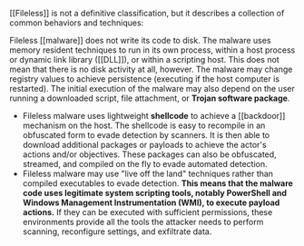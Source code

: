 [[Fileless]] is not a definitive classification, but it describes a collection of common behaviors and techniques:

Fileless [[malware]] does not write its code to disk. The malware uses memory resident techniques to run in its own process, within a host process or dynamic link library ([[DLL]]), or within a scripting host. This does not mean that there is no disk activity at all, however. The malware may change registry values to achieve persistence (executing if the host computer is restarted). The initial execution of the malware may also depend on the user running a downloaded script, file attachment, or **Trojan software package**.
-   Fileless malware uses lightweight **shellcode** to achieve a [[backdoor]] mechanism on the host. The shellcode is easy to recompile in an obfuscated form to evade detection by scanners. It is then able to download additional packages or payloads to achieve the actor's actions and/or objectives. These packages can also be obfuscated, streamed, and compiled on the fly to evade automated detection.
-   Fileless malware may use "live off the land" techniques rather than compiled executables to evade detection. **This means that the malware code uses legitimate system scripting tools, notably PowerShell and Windows Management Instrumentation (WMI), to execute payload actions.** If they can be executed with sufficient permissions, these environments provide all the tools the attacker needs to perform scanning, reconfigure settings, and exfiltrate data.
